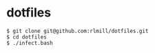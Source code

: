 dotfiles
========

```
$ git clone git@github.com:rlmill/dotfiles.git
$ cd dotfiles
$ ./infect.bash
```
